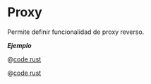 # Proxy

Permite definir funcionalidad de proxy reverso.

_**Ejemplo**_ 

<CodeGroup>
  <CodeGroupItem title="main.rs" active>

@[code rust](../../../../codes/proxy-simple/src/main.rs)

  </CodeGroupItem>
  <CodeGroupItem title="Cargo.toml">

@[code rust](../../../../codes/proxy-simple/Cargo.toml)

  </CodeGroupItem>
</CodeGroup>